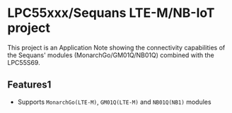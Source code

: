 # LPC55xxx/Sequans LTE-M/NB-IoT project

This project is an Application Note showing the connectivity capabilities of the Sequans' modules (MonarchGo/GM01Q/NB01Q) combined with the LPC55S69.

## Features1

- Supports `MonarchGo(LTE-M)`, `GM01Q(LTE-M)` and `NB01Q(NB1)` modules
